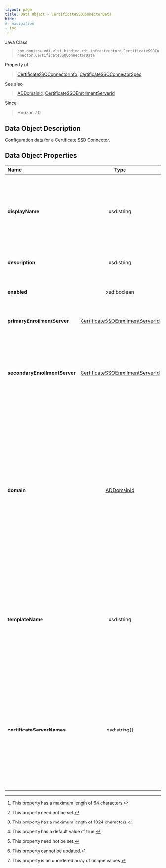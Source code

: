 ```yaml
---
layout: page
title: Data Object - CertificateSSOConnectorData
hide:
#- navigation
- toc
---
```






Java Class
> `com.omnissa.vdi.vlsi.binding.vdi.infrastructure.CertificateSSOConnector.CertificateSSOConnectorData`

Property of
> [CertificateSSOConnectorInfo](vdi.infrastructure.CertificateSSOConnector.CertificateSSOConnectorInfo.md#field_detail), [CertificateSSOConnectorSpec](vdi.infrastructure.CertificateSSOConnector.CertificateSSOConnectorSpec.md#field_detail)

See also
> [ADDomainId](vdi.entity.ADDomainId.md), [CertificateSSOEnrollmentServerId](vdi.entity.CertificateSSOEnrollmentServerId.md)

Since
> Horizon 7.0


## Data Object Description

Configuration data for a Certificate SSO Connector.

## Data Object Properties

 Name | Type | Description
:---|:---:|:---
**displayName**|  xsd:string|  Human readable display name for this connector. It must be unique among all other connectors. [^128]
**description**|  xsd:string|  Description of this connector. [^1] [^13]
**enabled**|  xsd:boolean|  Whether or not the connector is enabled. [^6]
**primaryEnrollmentServer**| [CertificateSSOEnrollmentServerId](vdi.entity.CertificateSSOEnrollmentServerId.md)|  The primary enrollment server.
**secondaryEnrollmentServer**| [CertificateSSOEnrollmentServerId](vdi.entity.CertificateSSOEnrollmentServerId.md)|  The secondary enrollment server if the primary isn't available. This cannot be the same as the primary. [^1]
**domain**| [ADDomainId](vdi.entity.ADDomainId.md)|  The AD domain that this connector applies to. This domain must be unique among all connectors. This domain must be accessible to all enrollment servers configured on this connector. This cannot be changed once created. [^2]
**templateName**|  xsd:string|  Name of the certificate template to use for this domain. This template must be accessible to all enrollment servers configured on this connector.
**certificateServerNames**|  xsd:string[]|  Specifies the certificate server (common) names to send certificate signing requests to. The enrollment service will round-robin the requests to available certificate servers. [^14]


 


[^1]: This property need not be set.
[^2]: This property cannot be updated.
[^6]: This property has a default value of true.
[^13]: This property has a maximum length of 1024 characters.
[^14]: This property is an unordered array of unique values.
[^128]: This property has a maximum length of 64 characters.